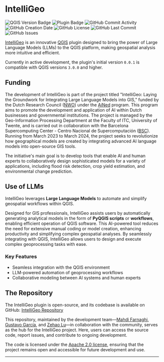 # IntelliGeo

![QGIS Version Badge](https://img.shields.io/badge/QGIS->=3.34-86f060)
![Plugin Badge](https://img.shields.io/badge/plugin-IntelliGeo-2D9596)
![GitHub Commit Activity](https://img.shields.io/github/commit-activity/m/MahdiFarnaghi/intelli_geo)
![GitHub Creation Date](https://img.shields.io/github/created-at/MahdiFarnaghi/intelli_geo)
![GitHub License](https://img.shields.io/github/license/MahdiFarnaghi/intelli_geo)
![GitHub Last Commit](https://img.shields.io/github/last-commit/MahdiFarnaghi/intelli_geo)
![GitHub Issues](https://img.shields.io/github/issues/MahdiFarnaghi/intelli_geo)

[IntelliGeo](https://plugins.qgis.org/plugins/intelli_geo/) is an innovative [QGIS](https://www.qgis.org/) plugin designed to bring the power of Large Language Models (LLMs) to the QGIS platform, making geospatial analysis more intuitive and efficient.

Currently in active development, the plugin's initial version `0.0.1` is compatible with QGIS versions `3.0.0` and higher.

## Funding

The development of IntelliGeo is part of the project titled "IntelliGeo: Laying the Groundwork for Integrating Large Language Models into GIS," funded by the Dutch Research Council ([NWO](https://www.nwo.nl/en)) under the [AiNed](https://www.nwo.nl/en/researchprogrammes/national-growth-fund/ained) program. This program aims to promote the development and application of AI within Dutch businesses and governmental institutions. The project is managed by the Geo-Information Processing Department at the Faculty of ITC, University of Twente, and is carried out in collaboration with the Barcelona Supercomputing Center - Centro Nacional de Supercomputación ([BSC](https://www.bsc.es/)). Running from March 2023 to March 2024, the project seeks to revolutionize how geographical models are created by integrating advanced AI language models into open-source GIS tools.

The initiative's main goal is to develop tools that enable AI and human experts to collaboratively design sophisticated models for a variety of applications, including flood risk detection, crop yield estimation, and environmental change prediction.

## Use of LLMs

IntelliGeo leverages **Large Language Models** to automate and simplify geospatial workflows within QGIS. 

Designed for GIS professionals, IntelliGeo assists users by automatically generating analytical models in the form of **PyQGIS scripts** or **workflows**, enabling efficient operation of QGIS software. This AI-powered tool reduces the need for extensive manual coding or model creation, enhancing productivity and simplifying complex geospatial analyses. By seamlessly integrating with QGIS, IntelliGeo allows users to design and execute complex geoprocessing tasks with ease.

### Key Features

- Seamless integration with the QGIS environment
- LLM-powered automation of geoprocessing workflows
- Collaborative modeling between AI systems and human experts

## The Repository

The IntelliGeo plugin is open-source, and its codebase is available on GitHub: [IntelliGeo Repository](https://github.com/MahdiFarnaghi/intelli_geo/)

This repository, maintained by the development team—[Mahdi Farnaghi](https://github.com/MahdiFarnaghi), [Gustavo García](https://github.com/chape1331), and [Zehao Lu](https://github.com/com3dian)—in collaboration with the community, serves as the hub for the IntelliGeo project. Here, users can access the source code, report issues, and contribute to ongoing development. 

The code is licensed under the [Apache 2.0 license](https://github.com/MahdiFarnaghi/intelli_geo/tree/main?tab=Apache-2.0-1-ov-file), ensuring that the project remains open and accessible for future development and use.

---
